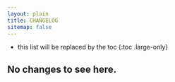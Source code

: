 ```yaml
---
layout: plain
title: CHANGELOG
sitemap: false
---
```


* this list will be replaced by the toc
{:toc .large-only}

## No changes to see here.
